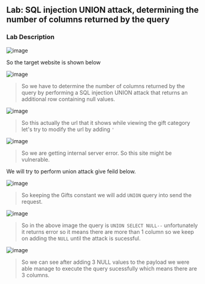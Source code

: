 ## Lab: SQL injection UNION attack, determining the number of columns returned by the query ##

### Lab Description ###

![image](https://github.com/anandurdas11/Web_Securityy/assets/83402050/65ff6e5f-939a-4220-8d1b-3db55b1d6420)

So the target website is shown below 

![image](https://github.com/anandurdas11/Web_Securityy/assets/83402050/4a92a703-e7f8-4932-8e4c-7f5c1580d475)

> So we have to determine the number of columns returned by the query by performing a SQL injection UNION attack that returns an additional row containing null values.

![image](https://github.com/anandurdas11/Web_Securityy/assets/83402050/29fddeee-4554-4656-8d1c-3f7cf219553e)

> So this actually the url that it shows while viewing the gift category let's try to modify the url by adding `'`

![image](https://github.com/anandurdas11/Web_Securityy/assets/83402050/f6d90c6e-7ca8-43ad-ba40-7e2864e6df27)

> So we are getting internal server error. So this site might be vulnerable.

We will try to perform union attack give feild below.

![image](https://github.com/anandurdas11/Web_Securityy/assets/83402050/af4ddb7e-7d4c-4e44-859a-f93c16c17d78)

> So keeping the Gifts constant we will add `UNION` query into send the request.

![image](https://github.com/anandurdas11/Web_Securityy/assets/83402050/e020360b-8c08-4644-a6a3-247a9ee09a70)

> So in the above image the query is `UNION SELECT NULL--` unfortunately it returns error so it means there are more than 1 column so we keep on adding the `NULL` until the attack is sucessful.

 ![image](https://github.com/anandurdas11/Web_Securityy/assets/83402050/8a827a91-ca0a-407f-811e-ace73e141e60)

> So we can see after adding 3 NULL values to the payload we were able manage to execute the query sucessfully which means there are 3 columns.




